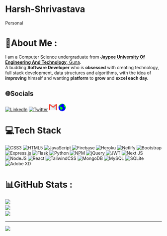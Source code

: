# Harsh-Shrivastava
Personal
# 💫About Me :
 I am a Computer Science undergraduate from <a href="https://www.juet.ac.in/"> <b>Jaypee University Of Engineering And Technology</b>, Guna</a>. <br> A budding <b>Software Developer</b> who is <b>obsessed</b>
 with creating technology, full stack development, data structures and algorithms, with the idea of <b>improving</b> himself and wanting <b>platform</b> to 
<b>grow</b> and <b>excel each day.</b>

## 🌐Socials
[![LinkedIn](https://img.shields.io/badge/LinkedIn-%230077B5.svg?logo=linkedin&logoColor=white)](https://linkedin.com/in/harsh-marolia-232757197) [![Twitter](https://img.shields.io/badge/Twitter-%231DA1F2.svg?logo=Twitter&logoColor=white)](https://twitter.com/MaroliaHarsh) 
<a href="mailto:maroliaharsh@gmail.com"><img alt="Harsh Marolia | Gmail" width="26" src="https://github.com/HarshMarolia/HarshMarolia/blob/main/Assets/Gmail.svg" /></a>
  <a href="https://harshmarolia.netlify.app/"><img src="https://github.com/HarshMarolia/HarshMarolia/blob/main/Assets/Earth.gif" width="24"></a>

# 💻Tech Stack
![CSS3](https://img.shields.io/badge/css3-%231572B6.svg?style=plastic&logo=css3&logoColor=white) ![HTML5](https://img.shields.io/badge/html5-%23E34F26.svg?style=plastic&logo=html5&logoColor=white) ![JavaScript](https://img.shields.io/badge/javascript-%23323330.svg?style=plastic&logo=javascript&logoColor=%23F7DF1E) ![Firebase](https://img.shields.io/badge/firebase-%23039BE5.svg?style=plastic&logo=firebase) ![Heroku](https://img.shields.io/badge/heroku-%23430098.svg?style=plastic&logo=heroku&logoColor=white) ![Netlify](https://img.shields.io/badge/netlify-%23000000.svg?style=plastic&logo=netlify&logoColor=#00C7B7) ![Bootstrap](https://img.shields.io/badge/bootstrap-%23563D7C.svg?style=plastic&logo=bootstrap&logoColor=white) ![Express.js](https://img.shields.io/badge/express.js-%23404d59.svg?style=plastic&logo=express&logoColor=%2361DAFB) ![Flask](https://img.shields.io/badge/flask-%23000.svg?style=plastic&logo=flask&logoColor=white) ![Python](https://img.shields.io/badge/python-3670A0?style=plastic&logo=python&logoColor=ffdd54) ![NPM](https://img.shields.io/badge/NPM-%23000000.svg?style=plastic&logo=npm&logoColor=white) ![jQuery](https://img.shields.io/badge/jquery-%230769AD.svg?style=plastic&logo=jquery&logoColor=white) ![JWT](https://img.shields.io/badge/JWT-black?style=plastic&logo=JSON%20web%20tokens) ![Next JS](https://img.shields.io/badge/Next-black?style=plastic&logo=next.js&logoColor=white) ![NodeJS](https://img.shields.io/badge/node.js-6DA55F?style=plastic&logo=node.js&logoColor=white) ![React](https://img.shields.io/badge/react-%2320232a.svg?style=plastic&logo=react&logoColor=%2361DAFB) ![TailwindCSS](https://img.shields.io/badge/tailwindcss-%2338B2AC.svg?style=plastic&logo=tailwind-css&logoColor=white) ![MongoDB](https://img.shields.io/badge/MongoDB-%234ea94b.svg?style=plastic&logo=mongodb&logoColor=white) ![MySQL](https://img.shields.io/badge/mysql-%2300f.svg?style=plastic&logo=mysql&logoColor=white) ![SQLite](https://img.shields.io/badge/sqlite-%2307405e.svg?style=plastic&logo=sqlite&logoColor=white) ![Adobe XD](https://img.shields.io/badge/Adobe%20XD-470137?style=plastic&logo=Adobe%20XD&logoColor=#FF61F6)
# 📊GitHub Stats :
![](https://github-readme-stats.vercel.app/api?username=HarshMarolia&theme=radical&hide_border=false&include_all_commits=false&count_private=false)<br/>
![](https://github-readme-streak-stats.herokuapp.com/?user=HarshMarolia&theme=radical&hide_border=false)<br/>
![](https://github-readme-stats.vercel.app/api/top-langs/?username=HarshMarolia&theme=radical&hide_border=false&include_all_commits=false&count_private=false&layout=compact)

---
[![](https://visitcount.itsvg.in/api?id=HarshMarolia&icon=0&color=0)](https://visitcount.itsvg.in)

